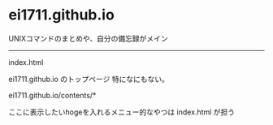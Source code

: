 # ei1711.github.io
UNIXコマンドのまとめや、自分の備忘録がメイン
***
index.html

ei1711.github.io のトップページ
特になにもない。

ei1711.github.io/contents/*

ここに表示したいhogeを入れるメニュー的なやつは index.html が担う
